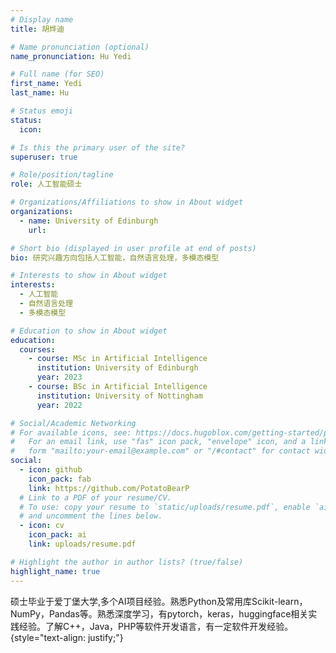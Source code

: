 ```yaml
---
# Display name
title: 胡烨迪

# Name pronunciation (optional)
name_pronunciation: Hu Yedi 

# Full name (for SEO)
first_name: Yedi
last_name: Hu

# Status emoji
status:
  icon: 

# Is this the primary user of the site?
superuser: true

# Role/position/tagline
role: 人工智能硕士

# Organizations/Affiliations to show in About widget
organizations:
  - name: University of Edinburgh
    url:

# Short bio (displayed in user profile at end of posts)
bio: 研究兴趣方向包括人工智能，自然语言处理，多模态模型

# Interests to show in About widget
interests:
  - 人工智能
  - 自然语言处理
  - 多模态模型

# Education to show in About widget
education:
  courses:
    - course: MSc in Artificial Intelligence
      institution: University of Edinburgh
      year: 2023
    - course: BSc in Artificial Intelligence
      institution: University of Nottingham
      year: 2022

# Social/Academic Networking
# For available icons, see: https://docs.hugoblox.com/getting-started/page-builder/#icons
#   For an email link, use "fas" icon pack, "envelope" icon, and a link in the
#   form "mailto:your-email@example.com" or "/#contact" for contact widget.
social:
  - icon: github
    icon_pack: fab
    link: https://github.com/PotatoBearP
  # Link to a PDF of your resume/CV.
  # To use: copy your resume to `static/uploads/resume.pdf`, enable `ai` icons in `params.yaml`,
  # and uncomment the lines below.
  - icon: cv
    icon_pack: ai
    link: uploads/resume.pdf

# Highlight the author in author lists? (true/false)
highlight_name: true
---
```


硕士毕业于爱丁堡大学,多个AI项目经验。熟悉Python及常用库Scikit-learn，NumPy，Pandas等。熟悉深度学习，有pytorch，keras，huggingface相关实践经验。了解C++，Java，PHP等软件开发语言，有一定软件开发经验。
{style="text-align: justify;"}
